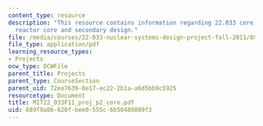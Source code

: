 ```yaml
---
content_type: resource
description: "This resource contains information regarding 22.033 core group\u2014\
  reactor core and secondary design."
file: /media/courses/22-033-nuclear-systems-design-project-fall-2011/889f9a86620fbee0555c6b58489889f3_MIT22_033F11_proj_p2_core.pdf
file_type: application/pdf
learning_resource_types:
- Projects
ocw_type: OCWFile
parent_title: Projects
parent_type: CourseSection
parent_uid: 72ee7639-0e17-ec22-2b1a-a6d5bb9c5925
resourcetype: Document
title: MIT22_033F11_proj_p2_core.pdf
uid: 889f9a86-620f-bee0-555c-6b58489889f3
---
```


